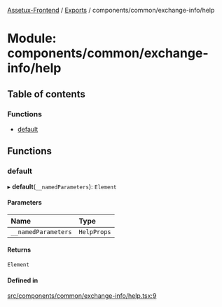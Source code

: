 [Assetux-Frontend](../README.md) / [Exports](../modules.md) / components/common/exchange-info/help

# Module: components/common/exchange-info/help

## Table of contents

### Functions

- [default](components_common_exchange_info_help.md#default)

## Functions

### default

▸ **default**(`__namedParameters`): `Element`

#### Parameters

| Name | Type |
| :------ | :------ |
| `__namedParameters` | `HelpProps` |

#### Returns

`Element`

#### Defined in

[src/components/common/exchange-info/help.tsx:9](https://github.com/ASSETUX/frontend/blob/9a68660/src/components/common/exchange-info/help.tsx#L9)
